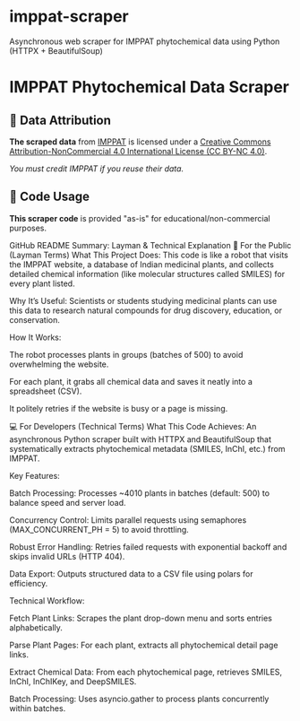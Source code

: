 # imppat-scraper
Asynchronous web scraper for IMPPAT phytochemical data using Python (HTTPX + BeautifulSoup)

# IMPPAT Phytochemical Data Scraper

## 📜 Data Attribution  

**The scraped data** from [IMPPAT](https://cb.imsc.res.in/imppat/) is licensed under a [Creative Commons Attribution-NonCommercial 4.0 International License (CC BY-NC 4.0)](https://creativecommons.org/licenses/by-nc/4.0/).  

*You must credit IMPPAT if you reuse their data.*

## 🚀 Code Usage  

**This scraper code** is provided "as-is" for educational/non-commercial purposes.  

GitHub README Summary: Layman & Technical Explanation
🌱 For the Public (Layman Terms)
What This Project Does:
This code is like a robot that visits the IMPPAT website, a database of Indian medicinal plants, and collects detailed chemical information (like molecular structures called SMILES) for every plant listed.

Why It’s Useful:
Scientists or students studying medicinal plants can use this data to research natural compounds for drug discovery, education, or conservation.

How It Works:

The robot processes plants in groups (batches of 500) to avoid overwhelming the website.

For each plant, it grabs all chemical data and saves it neatly into a spreadsheet (CSV).

It politely retries if the website is busy or a page is missing.

💻 For Developers (Technical Terms)
What This Code Achieves:
An asynchronous Python scraper built with HTTPX and BeautifulSoup that systematically extracts phytochemical metadata (SMILES, InChI, etc.) from IMPPAT.

Key Features:

Batch Processing: Processes ~4010 plants in batches (default: 500) to balance speed and server load.

Concurrency Control: Limits parallel requests using semaphores (MAX_CONCURRENT_PH = 5) to avoid throttling.

Robust Error Handling: Retries failed requests with exponential backoff and skips invalid URLs (HTTP 404).

Data Export: Outputs structured data to a CSV file using polars for efficiency.

Technical Workflow:

Fetch Plant Links: Scrapes the plant drop-down menu and sorts entries alphabetically.

Parse Plant Pages: For each plant, extracts all phytochemical detail page links.

Extract Chemical Data: From each phytochemical page, retrieves SMILES, InChI, InChIKey, and DeepSMILES.

Batch Processing: Uses asyncio.gather to process plants concurrently within batches.

 
